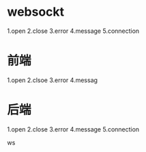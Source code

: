 # websockt
1.open
2.close
3.error
4.message
5.connection
# 前端
1.open
2.clsoe
3.error
4.messag
# 后端
1.open
2.close
3.error
4.message
5.connection

ws 
